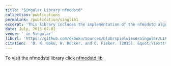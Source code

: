 ```yaml
---
title: "Singular Library nfmodstd"
collection: publications
permalink: /publication/singlib1
excerpt: 'This library includes the implementation of the nfmodstd algorithm given in the Boku et. al. paper <u><a href="http://dkboku.github.io/files/nfmodstd.pdf"> nfmodstd.pdf </a></u>'
date: July, 2015-07-01
venue: ' in Singular'
liburl: 'https://github.com/dkboku/Sources/blob/spielwiese/Singular/LIB/nfmodstd.lib'
citation:  'D. K. Boku, W. Decker, and C. Fieker. (2015). &quot;\texttt{nfmodstd.lib} A \textsc{Singular}~4-0-2 library for computing Gr\"obner bases of ideals in polynomial rings over algebraic number fields.'
---
```

To visit the nfmodstd library click <a href="https://github.com/dkboku/Sources/blob/spielwiese/Singular/LIB/nfmodstd.lib"> nfmodstd.lib </a>
